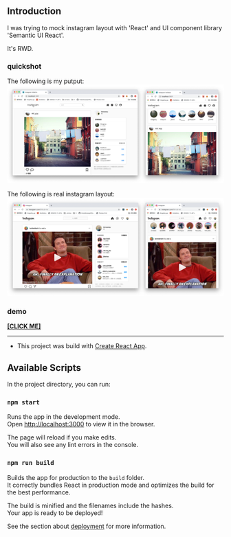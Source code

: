 ## Introduction

I was trying to mock instagram layout with 'React' and UI component library 'Semantic UI React'.

It's RWD.

### quickshot

The following is my putput:
![igimitation](/demo/igimitation.png)

The following is real instagram layout:
![igimitation_contrast](/demo/igimitation_contrast.png)

### demo
[**[CLICK ME]**](https://j8453.github.io/React/igimitation.html)

--------------

* This project was build with [Create React App](https://github.com/facebook/create-react-app).

## Available Scripts

In the project directory, you can run:

### `npm start`

Runs the app in the development mode.<br />
Open [http://localhost:3000](http://localhost:3000) to view it in the browser.

The page will reload if you make edits.<br />
You will also see any lint errors in the console.


### `npm run build`

Builds the app for production to the `build` folder.<br />
It correctly bundles React in production mode and optimizes the build for the best performance.

The build is minified and the filenames include the hashes.<br />
Your app is ready to be deployed!

See the section about [deployment](https://facebook.github.io/create-react-app/docs/deployment) for more information.

